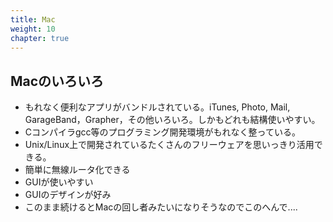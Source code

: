 ```yaml
---
title: Mac
weight: 10
chapter: true
---
```


## Macのいろいろ

-  もれなく便利なアプリがバンドルされている。iTunes, Photo, Mail, GarageBand，Grapher，その他いろいろ。しかもどれも結構使いやすい。
-  Cコンパイラgcc等のプログラミング開発環境がもれなく整っている。
-  Unix/Linux上で開発されているたくさんのフリーウェアを思いっきり活用できる。
-  簡単に無線ルータ化できる
-  GUIが使いやすい
-  GUIのデザインが好み
-  このまま続けるとMacの回し者みたいになりそうなのでこのへんで....
